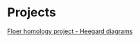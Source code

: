 # Projects

[Floer homology project - Heegard diagrams](Floer%20homology%20project%20-%20Heegard%20diagrams.md)